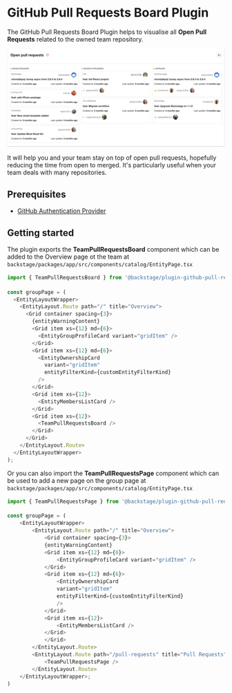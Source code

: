 # GitHub Pull Requests Board Plugin

The GitHub Pull Requests Board Plugin helps to visualise all **Open Pull Requests** related to the owned team repository.

![github-pull-requests-board](./docs/pull-requests-board.png)

It will help you and your team stay on top of open pull requests, hopefully reducing the time from open to merged. It's particularly useful when your team deals with many repositories.

## Prerequisites

- [GitHub Authentication Provider](https://backstage.io/docs/auth/github/provider)

## Getting started

The plugin exports the **TeamPullRequestsBoard** component which can be added to the Overview page ot the team at `backstage/packages/app/src/components/catalog/EntityPage.tsx`

```javascript
import { TeamPullRequestsBoard } from '@backstage/plugin-github-pull-requests-board';

const groupPage = (
  <EntityLayoutWrapper>
    <EntityLayout.Route path="/" title="Overview">
      <Grid container spacing={3}>
        {entityWarningContent}
        <Grid item xs={12} md={6}>
          <EntityGroupProfileCard variant="gridItem" />
        </Grid>
        <Grid item xs={12} md={6}>
          <EntityOwnershipCard
            variant="gridItem"
            entityFilterKind={customEntityFilterKind}
          />
        </Grid>
        <Grid item xs={12}>
          <EntityMembersListCard />
        </Grid>
        <Grid item xs={12}>
          <TeamPullRequestsBoard />
        </Grid>
      </Grid>
    </EntityLayout.Route>
  </EntityLayoutWrapper>
);
```

Or you can also import the **TeamPullRequestsPage** component which can be used to add a new page on the group page at `backstage/packages/app/src/components/catalog/EntityPage.tsx`

```javascript
import { TeamPullRequestsPage } from '@backstage/plugin-github-pull-requests-board';

const groupPage = (
    <EntityLayoutWrapper>
        <EntityLayout.Route path="/" title="Overview">
            <Grid container spacing={3}>
            {entityWarningContent}
            <Grid item xs={12} md={6}>
                <EntityGroupProfileCard variant="gridItem" />
            </Grid>
            <Grid item xs={12} md={6}>
                <EntityOwnershipCard
                variant="gridItem"
                entityFilterKind={customEntityFilterKind}
                />
            </Grid>
            <Grid item xs={12}>
                <EntityMembersListCard />
            </Grid>
            </Grid>
        </EntityLayout.Route>
        <EntityLayout.Route path="/pull-requests" title="Pull Requests">
            <TeamPullRequestsPage />
        </EntityLayout.Route>
    </EntityLayoutWrapper>;
)
```
